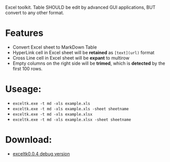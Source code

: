Excel toolkit.
Table SHOULD be edit by advanced GUI applications, BUT convert to any other format. 

# Features
  - Convert Excel sheet to MarkDown Table
  - HyperLink cell in Excel sheet will be **retained** as `[text](url)` format 
  - Cross Line cell in Excel sheet will be **expant** to multirow
  - Empty columns on the right side will be **trimed**, which is **detected** by the first 100 rows. 

# Useage:
  - `exceltk.exe -t md -xls example.xls` 
  - `exceltk.exe -t md -xls example.xls -sheet sheetname`
  - `exceltk.exe -t md -xls example.xlsx` 
  - `exceltk.exe -t md -xls example.xlsx -sheet sheetname`

# Download:
  - [exceltk0.0.4 debug version](http://fanfeilong.github.io/exceltk0.0.4.7z)
